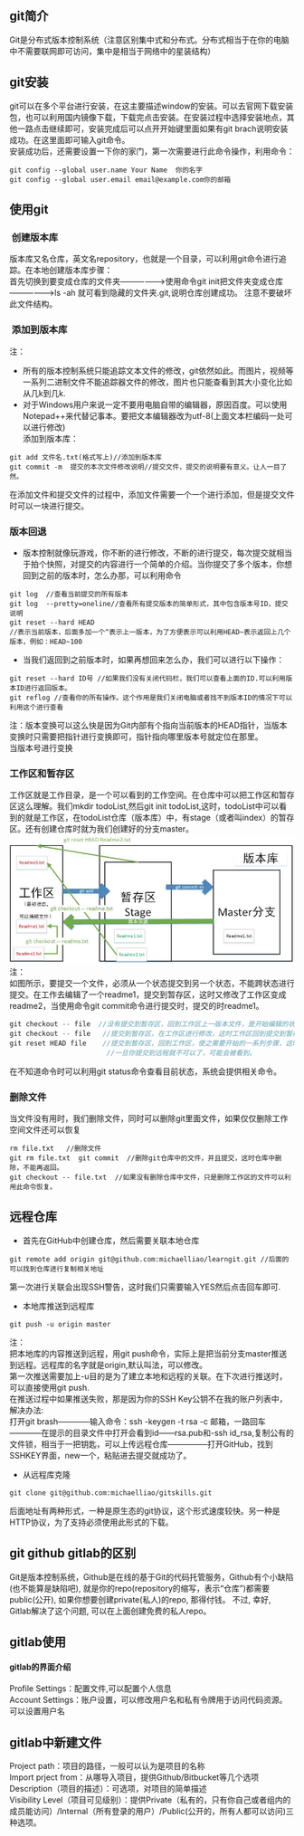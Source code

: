 ## git简介
Git是分布式版本控制系统（注意区别集中式和分布式。分布式相当于在你的电脑中不需要联网即可访问，集中是相当于网络中的星装结构）
## git安装
git可以在多个平台进行安装，在这主要描述window的安装。可以去官网下载安装包，也可以利用国内镜像下载，下载完点击安装。在安装过程中选择安装地点，其他一路点击继续即可，安装完成后可以点开开始键里面如果有git brach说明安装成功。在这里面即可输入git命令。<br>
安装成功后，还需要设置一下你的家门，第一次需要进行此命令操作，利用命令：
```
git config --global user.name Your Name  你的名字
git config --global user.email email@example.com你的邮箱
```
## 使用git
###  创建版本库
版本库又名仓库，英文名repository，也就是一个目录，可以利用git命令进行追踪。在本地创建版本库步骤：<br>
首先切换到要变成仓库的文件夹——————>使用命令git init把文件夹变成仓库——————>ls -ah 就可看到隐藏的文件夹.git,说明仓库创建成功。 注意不要破坏此文件结构。
###  添加到版本库
注：<br>
* 所有的版本控制系统只能追踪文本文件的修改，git依然如此。而图片，视频等一系列二进制文件不能追踪器文件的修改，图片也只能查看到其大小变化比如从几k到几k.
* 对于Windows用户来说一定不要用电脑自带的编辑器，原因百度。可以使用Notepad++来代替记事本。要把文本编辑器改为utf-8(上面文本栏编码一处可以进行修改)
<br>添加到版本库：
```
git add 文件名.txt(格式写上)//添加到版本库
git commit -m  提交的本次文件修改说明//提交文件，提交的说明要有意义。让人一目了然。
```
在添加文件和提交文件的过程中，添加文件需要一个一个进行添加，但是提交文件时可以一块进行提交。
### 版本回退
* 版本控制就像玩游戏，你不断的进行修改，不断的进行提交，每次提交就相当于拍个快照，对提交的内容进行一个简单的介绍。当你提交了多个版本，你想回到之前的版本时，怎么办那，可以利用命令
```
git log  //查看当前提交的所有版本
git log  --pretty=oneline//查看所有提交版本的简单形式，其中包含版本号ID，提交说明
git reset --hard HEAD 
//表示当前版本，后面多加一个^表示上一版本，为了方便表示可以利用HEAD~表示返回上几个版本，例如：HEAD~100
```
* 当我们返回到之前版本时，如果再想回来怎么办，我们可以进行以下操作：
```
git reset --hard ID号 //如果我们没有关闭代码栏，我们可以查看上面的ID.可以利用版本ID进行返回版本。
git reflog //查看你的所有操作。这个作用是我们关闭电脑或者找不到版本ID的情况下可以利用这个进行查看
```
注：版本变换可以这么快是因为Git内部有个指向当前版本的HEAD指针，当版本变换时只需要把指针进行变换即可，指针指向哪里版本号就定位在那里。<br>
当版本号进行变换
### 工作区和暂存区
工作区就是工作目录，是一个可以看到的工作空间。在仓库中可以把工作区和暂存区这么理解。我们mkdir todoList,然后git init todoList,这时，todoList中可以看到的就是工作区，在todoList仓库（版本库）中，有stage（或者叫index）的暂存区。还有创建仓库时就为我们创建好的分支master。
![工作区与暂存区工作流程图片](https://github.com/mkkeliping/fujianyirong/blob/master/picture/gitStatus.jpg)
注：<br>
如图所示，要提交一个文件，必须从一个状态提交到另一个状态，不能跨状态进行提交。在工作去编辑了一个readme1，提交到暂存区，这时又修改了工作区变成readme2，当使用命令git commit命令进行提交时，提交的时readme1。
```.c
git checkout -- file  //没有提交到暂存区，回到工作区上一版本文件，是开始编辑的状态。
git checkout -- file   //提交到暂存区，在工作区进行修改，这时工作区回到提交到暂存区的状态
git reset HEAD file    //提交到暂存区，回到工作区，使之需要开始的一系列步骤，这时不在暂存区。
                        //一旦你提交到远程就不可以了，可能会被看到。
```
在不知道命令时可以利用git status命令查看目前状态，系统会提供相关命令。
### 删除文件
当文件没有用时，我们删除文件，同时可以删除git里面文件，如果仅仅删除工作空间文件还可以恢复
```
rm file.txt   //删除文件
git rm file.txt  git commit  //删除git仓库中的文件，并且提交，这时仓库中删除，不能再返回。
git checkout -- file.txt  //如果没有删除仓库中文件，只是删除工作区的文件可以利用此命令恢复。
```
## 远程仓库
* 首先在GitHub中创建仓库，然后需要关联本地仓库
```
git remote add origin git@github.com:michaelliao/learngit.git //后面的可以找到仓库进行复制相关地址
```
第一次进行关联会出现SSH警告，这时我们只需要输入YES然后点击回车即可.
* 本地库推送到远程库
```
git push -u origin master 
```
注：<br>
把本地库的内容推送到远程，用git push命令，实际上是把当前分支master推送到远程。远程库的名字就是origin,默认叫法，可以修改。<br>
第一次推送需要加上-u目的是为了建立本地和远程的关联。在下次进行推送时，可以直接使用git push.<br>
在推送过程中如果推送失败，那是因为你的SSH Key公钥不在我的账户列表中，解决办法:<br>
打开git brash————输入命令：ssh -keygen -t rsa -c 邮箱，一路回车————在提示的目录文件中打开会看到id——rsa.pub和-ssh id_rsa,复制公有的文件锁，相当于一把钥匙，可以上传远程仓库—————打开GitHub，找到SSHKEY界面，new一个，粘贴进去提交就成功了。
* 从远程库克隆
```
git clone git@github.com:michaelliao/gitskills.git
```
后面地址有两种形式，一种是原生态的git协议，这个形式速度较快。另一种是HTTP协议，为了支持必须使用此形式的下载。
## git github gitlab的区别
Git是版本控制系统，Github是在线的基于Git的代码托管服务，Github有个小缺陷 (也不能算是缺陷吧), 就是你的repo(repository的缩写，表示“仓库”)都需要public(公开), 如果你想要创建private(私人)的repo, 那得付钱。
不过, 幸好, Gitlab解决了这个问题, 可以在上面创建免费的私人repo。
## gitlab使用
#### gitlab的界面介绍
Profile Settings：配置文件,可以配置个人信息<br>
Account Settings：账户设置，可以修改用户名和私有令牌用于访问代码资源。可以设置用户名<br>
## gitlab中新建文件
Project path：项目的路径，一般可以认为是项目的名称<br>
Import prject from：从哪导入项目，提供Github/Bitbucket等几个选项<br>
Description（项目的描述）：可选项，对项目的简单描述<br>
Visibility Level（项目可见级别）：提供Private（私有的，只有你自己或者组内的成员能访问）/Internal（所有登录的用户）/Public(公开的，所有人都可以访问)三种选项。<br>
